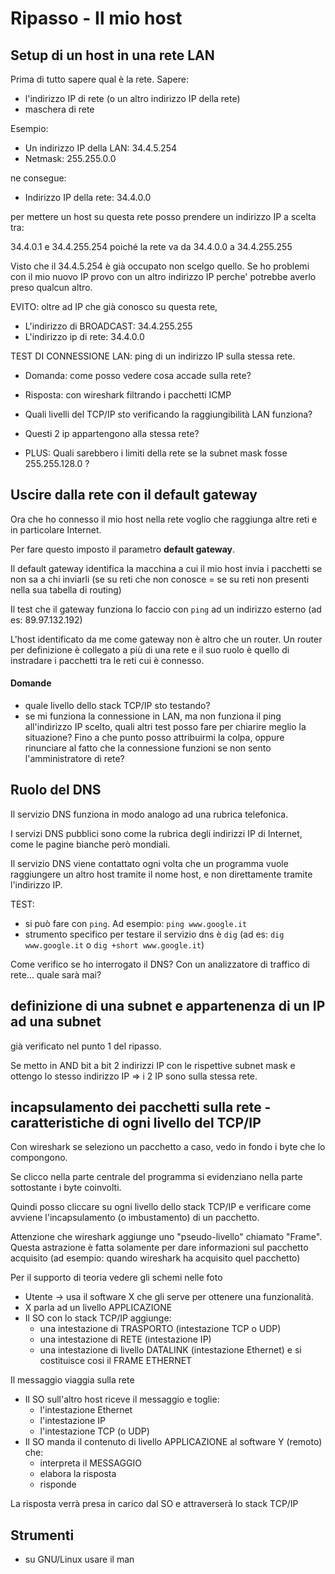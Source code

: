 # Ripasso - Il mio host

## Setup di un host in una rete LAN

Prima di tutto sapere qual è la rete. Sapere:
* l'indirizzo IP di rete (o un altro indirizzo IP della rete)
* maschera di rete

Esempio:

- Un indirizzo IP della LAN: 34.4.5.254
- Netmask: 255.255.0.0

ne consegue:

- Indirizzo IP della rete: 34.4.0.0

per mettere un host su questa rete posso prendere un indirizzo IP a scelta tra:

34.4.0.1 e 34.4.255.254
poiché la rete va da 34.4.0.0 a 34.4.255.255

Visto che il 34.4.5.254 è già occupato non scelgo quello.
Se ho problemi con il mio nuovo IP provo con un altro indirizzo IP perche' potrebbe averlo preso qualcun altro.

EVITO: oltre ad IP che già conosco su questa rete,
- L'indirizzo di BROADCAST: 34.4.255.255
- L'indirizzo ip di rete: 34.4.0.0

TEST DI CONNESSIONE LAN: ping di un indirizzo IP sulla stessa rete.

* Domanda: come posso vedere cosa accade sulla rete? 
* Risposta: con wireshark filtrando i pacchetti ICMP

* Quali livelli del TCP/IP sto verificando la raggiungibilità LAN funziona?
* Questi 2 ip appartengono alla stessa rete?

* PLUS: Quali sarebbero i limiti della rete se la subnet mask fosse 255.255.128.0 ?

## Uscire dalla rete con il default gateway

Ora che ho connesso il mio host nella rete voglio che raggiunga altre reti e in particolare Internet.

Per fare questo imposto il parametro **default gateway**.

Il default gateway identifica la macchina a cui il mio host invia i pacchetti se non sa a chi inviarli (se su reti che non conosce = se su reti non presenti nella sua tabella di routing)

Il test che il gateway funziona lo faccio con `ping` ad un indirizzo esterno (ad es: 89.97.132.192)

L'host identificato da me come gateway non è altro che un router.
Un router per definizione è collegato a più di una rete e il suo ruolo è quello di instradare i pacchetti tra le reti cui è connesso.

#### Domande

- quale livello dello stack TCP/IP sto testando?
- se mi funziona la connessione in LAN, ma non funziona il ping all'indirizzo IP scelto, quali altri test posso fare per chiarire meglio la situazione? Fino a che punto posso attribuirmi la colpa, oppure rinunciare al
fatto che la connessione funzioni se non sento l'amministratore di rete?

## Ruolo del DNS

Il servizio DNS funziona in modo analogo ad una rubrica telefonica.

I servizi DNS pubblici sono come la rubrica degli indirizzi IP di Internet, come le pagine bianche però mondiali.

Il servizio DNS viene contattato ogni volta che un programma vuole raggiungere un altro host tramite il nome host, e non direttamente tramite l'indirizzo IP.

TEST:
* si può fare con `ping`. Ad esempio: `ping www.google.it`
* strumento specifico per testare il servizio dns è `dig` (ad es: `dig www.google.it` o `dig +short www.google.it`)

Come verifico se ho interrogato il DNS?
Con un analizzatore di traffico di rete... quale sarà mai?

## definizione di una subnet e appartenenza di un IP ad una subnet

già verificato nel punto 1 del ripasso.

Se metto in AND bit a bit 2 indirizzi IP con le rispettive subnet mask e ottengo lo stesso indirizzo IP => i 2 IP sono sulla stessa rete.

## incapsulamento dei pacchetti sulla rete - caratteristiche di ogni livello del TCP/IP

Con wireshark se seleziono un pacchetto a caso, vedo in fondo i byte che lo compongono.

Se clicco nella parte centrale del programma si evidenziano nella parte sottostante i byte coinvolti.

Quindi posso cliccare su ogni livello dello stack TCP/IP e verificare come avviene l'incapsulamento (o imbustamento) di un pacchetto.

Attenzione che wireshark aggiunge uno "pseudo-livello" chiamato "Frame". Questa astrazione è fatta solamente per dare informazioni sul pacchetto acquisito (ad esempio: quando wireshark ha acquisito quel pacchetto)

Per il supporto di teoria vedere gli schemi nelle foto

* Utente -> usa il software X che gli serve per ottenere una funzionalità.
* X parla ad un livello APPLICAZIONE
* Il SO con lo stack TCP/IP aggiunge:
  * una intestazione di TRASPORTO (intestazione TCP o UDP)
  * una intestazione di RETE (intestazione IP)
  * una intestazione di livello DATALINK (intestazione Ethernet) e si costituisce cosi il FRAME ETHERNET

Il messaggio viaggia sulla rete

* Il SO sull'altro host riceve il messaggio e toglie:
  * l'intestazione Ethernet
  * l'intestazione IP
  * l'intestazione TCP (o UDP)
* Il SO manda il contenuto di livello APPLICAZIONE al software Y (remoto) che:
  * interpreta il MESSAGGIO
  * elabora la risposta
  * risponde

La risposta verrà presa in carico dal SO e attraverserà lo stack TCP/IP

## Strumenti

- su GNU/Linux usare il man



































































































































